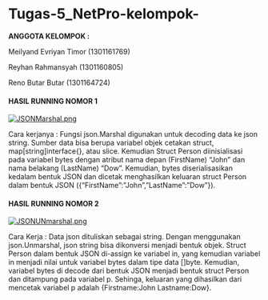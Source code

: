 # Tugas-5_NetPro-kelompok-

  <a><strong>  ANGGOTA KELOMPOK :  </strong></a>
  <p><a>  Meilyand Evriyan Timor (1301161769)  </a> </p>
  <p><a>  Reyhan Rahmansyah (1301160805)  </a> </p>
  <p><a>  Reno Butar Butar  (1301164724)  </a> </p>


#### HASIL RUNNING NOMOR 1 ####

[![JSONMarshal.png](https://i.postimg.cc/Cxg6W1ZM/JSONMarshal.png)](https://postimg.cc/crFm3dMP)

Cara kerjanya :
Fungsi json.Marshal digunakan untuk decoding data ke json string. Sumber data bisa berupa variabel objek cetakan struct, map[string]interface{}, atau slice.
 Kemudian Struct Person diinisialisasi pada variabel bytes dengan atribut nama depan (FirstName) “John” dan nama belakang (LastName) “Dow”. Kemudian, bytes diserialisasikan kedalam bentuk JSON dan dicetak menghasilkan keluaran struct Person dalam bentuk JSON ({“FirstName”:”John”,”LastName”:”Dow”}).

#### HASIL RUNNING NOMOR 2 ####

[![JSONUNmarshal.png](https://i.postimg.cc/fbF7Q2H7/JSONUNmarshal.png)](https://postimg.cc/d72Z8BcD)

Cara Kerja  : 
Data json dituliskan sebagai string. Dengan menggunakan json.Unmarshal, json string bisa dikonversi menjadi bentuk objek. Struct Person dalam bentuk JSON di-assign ke variabel in, yang kemudian variabel in menjadi nilai untuk variabel bytes dalam tipe data []byte. Kemudian, variabel bytes di decode dari bentuk JSON menjadi bentuk struct Person dan ditampung pada variabel p. Sehinga, keluaran yang dihasilkan dari mencetak variabel p adalah {Firstname:John Lastname:Dow}.

